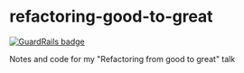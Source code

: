 refactoring-good-to-great
=========================

[![GuardRails badge](https://badges.production.guardrails.io/shtakai/refactoring-good-to-great.svg)](https://www.guardrails.io)

Notes and code for my "Refactoring from good to great" talk